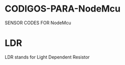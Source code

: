 # CODIGOS-PARA-NodeMcu
SENSOR CODES FOR  NodeMcu


<h1>LDR</h1> 
LDR stands for Light Dependent Resistor
 
